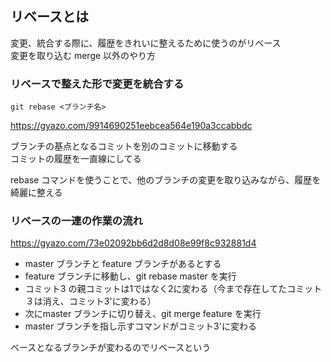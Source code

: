## リベースとは

変更、統合する際に、履歴をきれいに整えるために使うのがリベース  
変更を取り込む merge 以外のやり方  

### リベースで整えた形で変更を統合する  

```git
git rebase <ブランチ名>
```

https://gyazo.com/9914690251eebcea564e190a3ccabbdc

ブランチの基点となるコミットを別のコミットに移動する  
コミットの履歴を一直線にしてる  

rebase コマンドを使うことで、他のブランチの変更を取り込みながら、履歴を綺麗に整える  

### リベースの一連の作業の流れ

https://gyazo.com/73e02092bb6d2d8d08e99f8c932881d4

* master ブランチと feature ブランチがあるとする
* feature ブランチに移動し、git rebase master を実行
* コミット3 の親コミットは1ではなく2に変わる（今まで存在してたコミット３は消え、コミット3'に変わる）
* 次にmaster ブランチに切り替え、git merge feature を実行
* master ブランチを指し示すコマンドがコミット3'に変わる

ベースとなるブランチが変わるのでリベースという
